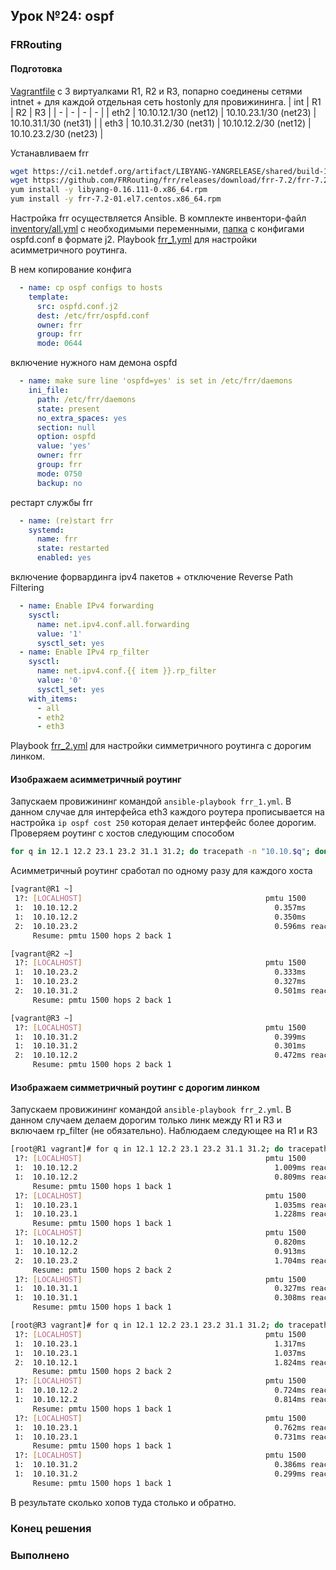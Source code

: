 ## Урок №24: ospf
### FRRouting
#### Подготовка
[Vagrantfile](Vagrantfile) c 3 виртуалками R1, R2 и R3, попарно соединены сетями intnet + для каждой отдельная сеть hostonly для провижининга.
| int | R1 | R2 | R3 |
| - | - | - | - |
| eth2 | 10.10.12.1/30 (net12) | 10.10.23.1/30 (net23) | 10.10.31.1/30 (net31) |
| eth3 | 10.10.31.2/30 (net31) | 10.10.12.2/30 (net12) | 10.10.23.2/30 (net23) |

Устанавливаем frr
```bash
wget https://ci1.netdef.org/artifact/LIBYANG-YANGRELEASE/shared/build-10/CentOS-7-x86_64-Packages/libyang-0.16.111-0.x86_64.rpm
wget https://github.com/FRRouting/frr/releases/download/frr-7.2/frr-7.2-01.el7.centos.x86_64.rpm
yum install -y libyang-0.16.111-0.x86_64.rpm
yum install -y frr-7.2-01.el7.centos.x86_64.rpm
```
Настройка frr осуществляется Ansible. В комплекте инвентори-файл [inventory/all.yml](inventory/all.yml) c необходимыми переменными, [папка](templates) с конфигами ospfd.conf в формате j2.
Playbook [frr_1.yml](frr_1.yml) для настройки асимметричного роутинга.

В нем копирование конфига
```yaml
  - name: cp ospf configs to hosts
    template:
      src: ospfd.conf.j2
      dest: /etc/frr/ospfd.conf
      owner: frr
      group: frr
      mode: 0644
```
включение нужного нам демона ospfd
```yaml
  - name: make sure line 'ospfd=yes' is set in /etc/frr/daemons
    ini_file:
      path: /etc/frr/daemons
      state: present
      no_extra_spaces: yes
      section: null
      option: ospfd
      value: 'yes'
      owner: frr
      group: frr
      mode: 0750
      backup: no
```
рестарт службы frr
```yaml
  - name: (re)start frr
    systemd:
      name: frr
      state: restarted
      enabled: yes
```
включение форвардинга ipv4 пакетов + отключение Reverse Path Filtering
```yaml
  - name: Enable IPv4 forwarding
    sysctl:
      name: net.ipv4.conf.all.forwarding
      value: '1'
      sysctl_set: yes
  - name: Enable IPv4 rp_filter
    sysctl:
      name: net.ipv4.conf.{{ item }}.rp_filter
      value: '0'
      sysctl_set: yes
    with_items:
      - all
      - eth2
      - eth3
```
Playbook [frr_2.yml](frr_2.yml) для настройки симметричного роутинга c дорогим линком.
#### Изображаем асимметричный роутинг
Запускаем провижининг командой `ansible-playbook frr_1.yml`.
В данном случае для интерфейса eth3 каждого роутера прописывается на настройка `ip ospf cost 250` которая делает интерфейс более дорогим.
Проверяем роутинг с хостов следующим способом
```bash
for q in 12.1 12.2 23.1 23.2 31.1 31.2; do tracepath -n "10.10.$q"; done
```
Асимметричный роутинг сработал по одному разу для каждого хоста
```bash
[vagrant@R1 ~]
 1?: [LOCALHOST]                                         pmtu 1500
 1:  10.10.12.2                                            0.357ms 
 1:  10.10.12.2                                            0.350ms 
 2:  10.10.23.2                                            0.596ms reached
     Resume: pmtu 1500 hops 2 back 1 

[vagrant@R2 ~]
 1?: [LOCALHOST]                                         pmtu 1500
 1:  10.10.23.2                                            0.333ms 
 1:  10.10.23.2                                            0.327ms 
 2:  10.10.31.2                                            0.501ms reached
     Resume: pmtu 1500 hops 2 back 1 

[vagrant@R3 ~]
 1?: [LOCALHOST]                                         pmtu 1500
 1:  10.10.31.2                                            0.399ms 
 1:  10.10.31.2                                            0.301ms 
 2:  10.10.12.2                                            0.472ms reached
     Resume: pmtu 1500 hops 2 back 1 
```
#### Изображаем симметричный роутинг с дорогим линком
Запускаем провижининг командой `ansible-playbook frr_2.yml`.
В данном случаем делаем дорогим только линк между R1 и R3 и включаем rp_filter (не обязательно).
Наблюдаем следующее на R1 и R3
```bash
[root@R1 vagrant]# for q in 12.1 12.2 23.1 23.2 31.1 31.2; do tracepath -n "10.10.$q"; done
 1?: [LOCALHOST]                                         pmtu 1500
 1:  10.10.12.2                                            1.009ms reached
 1:  10.10.12.2                                            0.809ms reached
     Resume: pmtu 1500 hops 1 back 1 
 1?: [LOCALHOST]                                         pmtu 1500
 1:  10.10.23.1                                            1.035ms reached
 1:  10.10.23.1                                            1.228ms reached
     Resume: pmtu 1500 hops 1 back 1 
 1?: [LOCALHOST]                                         pmtu 1500
 1:  10.10.12.2                                            0.820ms 
 1:  10.10.12.2                                            0.913ms 
 2:  10.10.23.2                                            1.704ms reached
     Resume: pmtu 1500 hops 2 back 2 
 1?: [LOCALHOST]                                         pmtu 1500
 1:  10.10.31.1                                            0.327ms reached
 1:  10.10.31.1                                            0.308ms reached
     Resume: pmtu 1500 hops 1 back 1 

[root@R3 vagrant]# for q in 12.1 12.2 23.1 23.2 31.1 31.2; do tracepath -n "10.10.$q"; done
 1?: [LOCALHOST]                                         pmtu 1500
 1:  10.10.23.1                                            1.317ms 
 1:  10.10.23.1                                            1.037ms 
 2:  10.10.12.1                                            1.824ms reached
     Resume: pmtu 1500 hops 2 back 2 
 1?: [LOCALHOST]                                         pmtu 1500
 1:  10.10.12.2                                            0.724ms reached
 1:  10.10.12.2                                            0.814ms reached
     Resume: pmtu 1500 hops 1 back 1 
 1?: [LOCALHOST]                                         pmtu 1500
 1:  10.10.23.1                                            0.762ms reached
 1:  10.10.23.1                                            0.731ms reached
     Resume: pmtu 1500 hops 1 back 1 
 1?: [LOCALHOST]                                         pmtu 1500
 1:  10.10.31.2                                            0.386ms reached
 1:  10.10.31.2                                            0.299ms reached
     Resume: pmtu 1500 hops 1 back 1 
```
В результате сколько хопов туда столько и обратно.
### Конец решения
### Выполненo